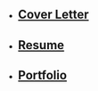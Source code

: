 - ## [Cover Letter](https://github.com/ashayadawad/resume/blob/main/cover-letter.md)
- ## [Resume](https://github.com/ashayadawad/resume/blob/main/resume.md)
- ## [Portfolio](https://ashayadawad.github.io/resume/)
